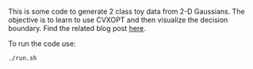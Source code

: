 This is some code to generate 2 class toy data from 2-D Gaussians. The objective is to learn to use CVXOPT and then visualize the decision boundary. Find the related blog post [here](http://goelhardik.github.io/2016/11/28/svm-cvxopt/).

To run the code use:

`./run.sh`
